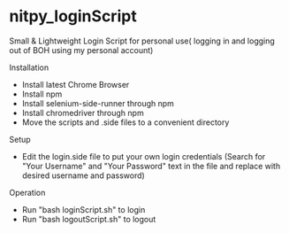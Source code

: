 # nitpy_loginScript
Small & Lightweight Login Script for personal use( logging in and logging out of BOH using my personal account)

Installation

- Install latest Chrome Browser
- Install npm
- Install selenium-side-runner through npm
- Install chromedriver through npm
- Move the scripts and .side files to a convenient directory

Setup

- Edit the login.side file to put your own login credentials
  (Search for "Your Username" and "Your Password" text in the file and replace with desired username and password)

Operation

- Run "bash loginScript.sh" to login
- Run "bash logoutScript.sh" to logout
